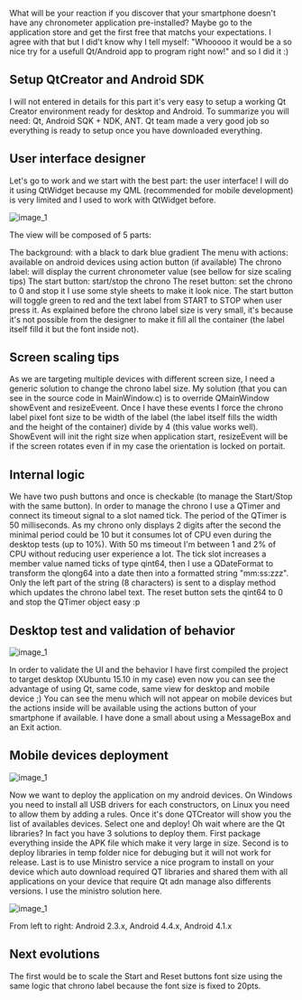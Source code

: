 What will be your reaction if you discover that your smartphone doesn't have any chronometer application pre-installed? Maybe go to the application store and get the first free that matchs your expectations. I agree with that but I did't know why I tell myself: "Whooooo it would be a so nice try for a usefull Qt/Android app to program right now!" and so I did it :)

## Setup QtCreator and Android SDK

I will not entered in details for this part it's very easy to setup a working Qt Creator environment ready for desktop and Android. To summarize you will need: Qt, Android SQK + NDK, ANT. Qt team made a very good job so everything is ready to setup once you have downloaded everything.

## User interface designer

Let's go to work and we start with the best part: the user interface! I will do it using QtWidget because my QML (recommended for mobile development) is very limited and I used to work with QtWidget before.

![image_1](./images/chrono_designer.png)

The view will be composed of 5 parts:

The background: with a black to dark blue gradient
The menu with actions: available on android devices using action button (if available)
The chrono label: will display the current chronometer value (see bellow for size scaling tips)
The start button: start/stop the chrono
The reset button: set the chrono to 0 and stop it
I use some style sheets to make it look nice. The start button will toggle green to red and the text label from START to STOP when user press it. As explained before the chrono label size is very small, it's because it's not possible from the designer to make it fill all the container (the label itself filld it but the font inside not).
## Screen scaling tips
As we are targeting multiple devices with different screen size, I need a generic solution to change the chrono label size. My solution (that you can see in the source code in MainWindow.c) is to override QMainWindow showEvent and resizeEveent. Once I have these events I force the chrono label pixel font size to be width of the label (the label itself fills the width and the height of the container) divide by 4 (this value works well). ShowEvent will init the right size when application start, resizeEvent will be if the screen rotates even if in my case the orientation is locked on portait.

## Internal logic
We have two push buttons and once is checkable (to manage the Start/Stop with the same button). In order to manage the chrono I use a QTimer and connect its timeout signal to a slot named tick. The period of the QTimer is 50 milliseconds. As my chrono only displays 2 digits after the second the minimal period could be 10 but it consumes lot of CPU even during the desktop tests (up to 10%). With 50 ms timeout I'm between 1 and 2% of CPU without reducing user experience a lot. The tick slot increases a member value named ticks of type qint64, then I use a QDateFormat to transform the qlong64 into a date then into a formatted string "mm:ss:zzz". Only the left part of the string (8 characters) is sent to a display method which updates the chrono label text. The reset button sets the qint64 to 0 and stop the QTimer object easy :p

## Desktop test and validation of behavior

![image_1](./images/chrono_desktop.png)

In order to validate the UI and the behavior I have first compiled the project to target desktop (XUbuntu 15.10 in my case) even now you can see the advantage of using Qt, same code, same view for desktop and mobile device ;) You can see the menu which will not appear on mobile devices but the actions inside will be available using the actions button of your smartphone if available. I have done a small about using a MessageBox and an Exit action.

## Mobile devices deployment

![image_1](./images/chrono_devices.png)

Now we want to deploy the application on my android devices. On Windows you need to install all USB drivers for each constructors, on Linux you need to allow them by adding a rules. Once it's done QTCreator will show you the list of availables devices. Select one and deploy! Oh wait where are the Qt libraries? In fact you have 3 solutions to deploy them. First package everything inside the APK file which make it very large in size. Second is to deploy libraries in temp folder nice for debuging but it will not work for release. Last is to use Ministro service a nice program to install on your device which auto download required QT libraries and shared them with all applications on your device that require Qt adn manage also differents versions. I use the ministro solution here.

![image_1](./images/chrono_running.png)

From left to right: Android 2.3.x, Android 4.4.x, Android 4.1.x

## Next evolutions
The first would be to scale the Start and Reset buttons font size using the same logic that chrono label because the font size is fixed to 20pts.
